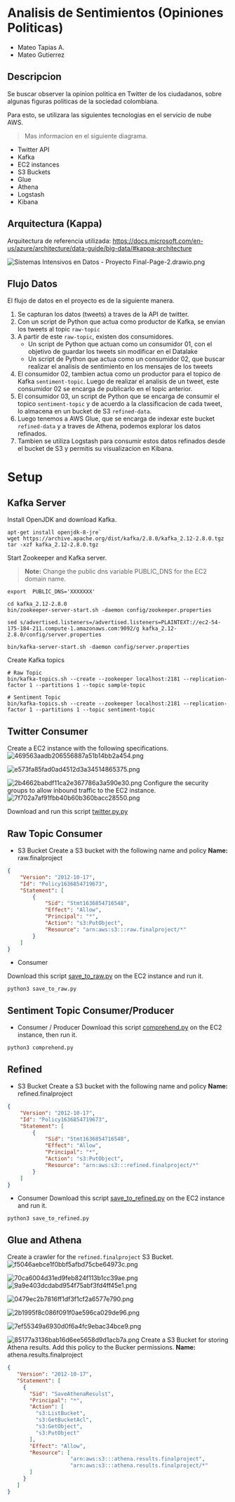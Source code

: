 # Analisis de Sentimientos (Opiniones Politicas)
- Mateo Tapias A.
- Mateo Gutierrez

## Descripcion
Se buscar observer la opinion politica en Twitter de los ciudadanos, sobre algunas figuras politicas de la sociedad colombiana.

Para esto, se utilizara las siguientes tecnologias en el servicio de nube AWS. 
> Mas informacion en el siguiente diagrama.

- Twitter API
- Kafka
- EC2 instances
- S3 Buckets
- Glue
- Athena
- Logstash
- Kibana

## Arquitectura (Kappa)
Arquitectura de referencia utilizada: https://docs.microsoft.com/en-us/azure/architecture/data-guide/big-data/#kappa-architecture

![Sistemas Intensivos en Datos - Proyecto Final-Page-2.drawio.png](../_resources/82dee06f673742efad5ac149b0e9051c.png)


## Flujo Datos
El flujo de datos en el proyecto es de la siguiente manera.

1. Se capturan los datos (tweets) a traves de la API de twitter.
2. Con un script de Python que actua como productor de Kafka, se envian los tweets al topic `raw-topic`
3. A partir de este `raw-topic`, existen dos consumidores.
	- Un script de Python que actuan como un consumidor 01, con el objetivo de guardar los tweets sin modificar en el Datalake
	- Un script de Python que actua como un consumidor 02, que buscar realizar el analisis de sentimiento en los mensajes de los tweets
4. El consumidor 02, tambien actua como un productor para el topico de Kafka `sentiment-topic`. Luego de realizar el analisis de un tweet, este consumidor 02 se encarga de publicarlo en el topic anterior.
5. El consumidor 03, un script de Python que se encarga de consumir el topico `sentiment-topic` y de acuerdo a la classificacion de cada tweet, lo almacena en un bucket de S3 `refined-data`.
6. Luego tenemos a AWS Glue, que se encarga de indexar este bucket `refined-data` y a traves de Athena, podemos explorar los datos refinados.
7. Tambien se utiliza Logstash para consumir estos datos refinados desde el bucket de S3 y permitis su visualizacion en Kibana.

# Setup

## Kafka Server
Install OpenJDK and download Kafka.
```
apt-get install openjdk-8-jre`
wget https://archive.apache.org/dist/kafka/2.8.0/kafka_2.12-2.8.0.tgz
tar -xzf kafka_2.12-2.8.0.tgz
```

Start Zookeeper and Kafka server.
> **Note:**
> Change the public dns variable PUBLIC_DNS for the EC2 domain name.
```
export  PUBLIC_DNS='XXXXXXX'

cd kafka_2.12-2.8.0
bin/zookeeper-server-start.sh -daemon config/zookeeper.properties

sed s/advertised.listeners=/advertised.listeners=PLAINTEXT://ec2-54-175-184-211.compute-1.amazonaws.com:9092/g kafka_2.12-2.8.0/config/server.properties

bin/kafka-server-start.sh -daemon config/server.properties
```

Create Kafka topics
```
# Raw Topic
bin/kafka-topics.sh --create --zookeeper localhost:2181 --replication-factor 1 --partitions 1 --topic sample-topic

# Sentiment Topic
bin/kafka-topics.sh --create --zookeeper localhost:2181 --replication-factor 1 --partitions 1 --topic sentiment-topic
```

## Twitter Consumer
Create a EC2 instance with the following specifications.
![469563aadb206556887a51b14bb2a454.png](../_resources/469563aadb206556887a51b14bb2a454.png)

![e573fa85fad0ad4512d3a34514865375.png](../_resources/e573fa85fad0ad4512d3a34514865375.png)

![2b4662babdf11ca2e367786a3a590e30.png](../_resources/2b4662babdf11ca2e367786a3a590e30.png)
Configure the security groups to allow inbound traffic to the EC2 instance.
![7f702a7af91fbb40b60b360bacc28550.png](../_resources/7f702a7af91fbb40b60b360bacc28550.png)

Download and run this script [twitter.py.py](../_resources/twitter.py.py)

## Raw Topic Consumer
- S3 Bucket
Create a S3 bucket with the following name and policy
**Name:** raw.finalproject
```json
{
    "Version": "2012-10-17",
    "Id": "Policy1636854719673",
    "Statement": [
        {
            "Sid": "Stmt1636854716548",
            "Effect": "Allow",
            "Principal": "*",
            "Action": "s3:PutObject",
            "Resource": "arn:aws:s3:::raw.finalproject/*"
        }
    ]
}
```

- Consumer

Download this script [save_to_raw.py](../_resources/save_to_raw.py) on the EC2 instance and run it.

```
python3 save_to_raw.py
```

## Sentiment Topic Consumer/Producer
- Consumer / Producer
Download this script [comprehend.py](../_resources/comprehend.py.py) on the EC2 instance, then run it.

```
python3 comprehend.py
```

## Refined
- S3 Bucket
Create a S3 bucket with the following name and policy
**Name:** refined.finalproject
```json
{
    "Version": "2012-10-17",
    "Id": "Policy1636854719673",
    "Statement": [
        {
            "Sid": "Stmt1636854716548",
            "Effect": "Allow",
            "Principal": "*",
            "Action": "s3:PutObject",
            "Resource": "arn:aws:s3:::refined.finalproject/*"
        }
    ]
}
```

- Consumer
Download this script [save_to_refined.py](../_resources/save_to_refined.py) on the EC2 instance and run it.

```
python3 save_to_refined.py
```

## Glue and Athena
Create a crawler for the `refined.finalproject` S3 Bucket.
![f5046aebce1f0bbf5afbd75cbe64973c.png](../_resources/f5046aebce1f0bbf5afbd75cbe64973c.png)

![70ca6004d31ed9feb824f113b1cc39ae.png](../_resources/70ca6004d31ed9feb824f113b1cc39ae.png)
![9a9e403dcdabd954f75abf3fd4ff45e1.png](../_resources/9a9e403dcdabd954f75abf3fd4ff45e1.png)

![0479ec2b7816ff1df3f1cf2a6577e790.png](../_resources/0479ec2b7816ff1df3f1cf2a6577e790.png)


![2b1995f8c086f091f0ae596ca029de96.png](../_resources/2b1995f8c086f091f0ae596ca029de96.png)

![7ef55349a6930d0f6a4fc9ebac34bce9.png](../_resources/7ef55349a6930d0f6a4fc9ebac34bce9.png)

![85177a3136bab16d6ee5658d9d1acb7a.png](../_resources/85177a3136bab16d6ee5658d9d1acb7a.png)
Create a S3 Bucket for storing Athena results. Add this policy to the Bucker permissions.
**Name:** athena.results.finalproject
```json
{
   "Version": "2012-10-17",
   "Statement": [
     {
       "Sid": "SaveAthenaResulst",
       "Principal": "*",
       "Action": [ 
         "s3:ListBucket",
         "s3:GetBucketAcl",
         "s3:GetObject",
         "s3:PutObject"
       ],
       "Effect": "Allow",
       "Resource": [
					"arn:aws:s3:::athena.results.finalproject",
					"arn:aws:s3:::athena.results.finalproject/*"
       ]
     }
   ]
}
```
